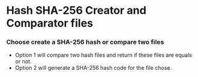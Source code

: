 # Hash SHA-256 Creator and Comparator files

<h3>Choose create a SHA-256 hash or compare two files</h3>
<ul>
  <li> Option 1 will compare two hash files and return if these files are equals or not.</li>
  
  <li> Option 2 will generate a SHA-256 hash code for the file chose.</li>
</u>

